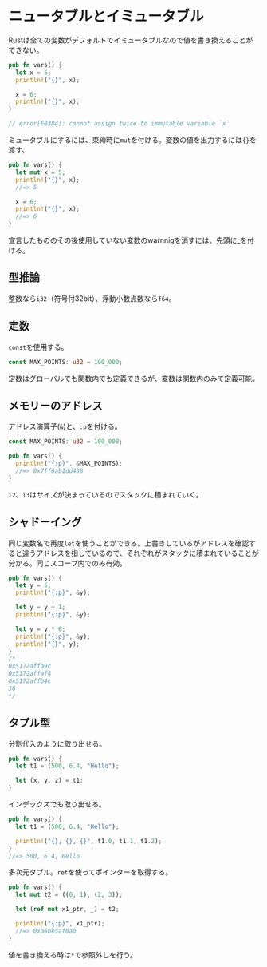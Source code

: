 # ニュータブルとイミュータブル

Rustは全ての変数がデフォルトでイミュータブルなので値を書き換えることができない。

```rust
pub fn vars() {
  let x = 5;
  println!("{}", x);

  x = 6;
  println!("{}", x);
}

// error[E0384]: cannot assign twice to immutable variable `x`
```

ミュータブルにするには、束縛時に`mut`を付ける。変数の値を出力するには`{}`を渡す。

```rust
pub fn vars() {
  let mut x = 5;
  println!("{}", x);
  //=> 5

  x = 6;
  println!("{}", x);
  //=> 6
}
```

宣言したもののその後使用していない変数のwarnnigを消すには、先頭に_を付ける。


## 型推論

整数なら`i32`（符号付32bit）、浮動小数点数なら`f64`。

## 定数

`const`を使用する。

```rust
const MAX_POINTS: u32 = 100_000;
```

定数はグローバルでも関数内でも定義できるが、変数は関数内のみで定義可能。

## メモリーのアドレス

アドレス演算子(`&`)と、`:p`を付ける。


```rust
const MAX_POINTS: u32 = 100_000;

pub fn vars() {
  println!("{:p}", &MAX_POINTS);
  //=> 0x7ff6ab1dd438
}
```

`i2`、`i3`はサイズが決まっているのでスタックに積まれていく。


## シャドーイング

同じ変数名で再度`let`を使うことができる。上書きしているがアドレスを確認すると違うアドレスを指しているので、それぞれがスタックに積まれていることが分かる。同じスコープ内でのみ有効。

```rust
pub fn vars() {
  let y = 5;
  println!("{:p}", &y);

  let y = y + 1;
  println!("{:p}", &y);

  let y = y * 6;
  println!("{:p}", &y);
  println!("{}", y);
}
/*
0x5172affa9c
0x5172affaf4
0x5172affb4c
36
*/
```

## タプル型

分割代入のように取り出せる。

```rust
pub fn vars() {
  let t1 = (500, 6.4, "Hello");

  let (x, y, z) = t1;
}
```

インデックスでも取り出せる。

```rust
pub fn vars() {
  let t1 = (500, 6.4, "Hello");

  println!("{}, {}, {}", t1.0, t1.1, t1.2);
}
//=> 500, 6.4, Hello
```


多次元タプル。`ref`を使ってポインターを取得する。

```rust
pub fn vars() {
  let mut t2 = ((0, 1), (2, 3));

  let (ref mut x1_ptr, _) = t2;

  println!("{:p}", x1_ptr);
  //=> 0xa6be5af6a0
}
```

値を書き換える時は`*`で参照外しを行う。

